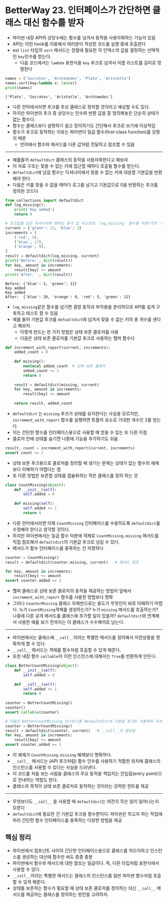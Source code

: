 
# BetterWay 23. 인터페이스가 간단하면 클래스 대신 함수를 받자

- 파이썬 내장 API의 상당수에는 함수를 넘겨서 동작을 사용자화하는 기능이 있음
- API는 이런 hook를 이용해서 여러분이 작성한 코드를 실행 중에 호출한다
- ex) `list` 타입의 `sort` 메서드는 정렬에 필요한 각 인덱스의 값을 결정하는 선택적인 `key`인수를 받는다.
   - 다음 코드에서는 `lambda` 표현식을 `key` 후크로 넘겨서 이름 리스트를 길이로 정렬한다


```python
names = ['Socrates', 'Archimedes', 'Plato', 'Aristotle']
names.sort(key=lambda x: len(x))
print(names)
```

    ['Plato', 'Socrates', 'Aristotle', 'Archimedes']


- 다른 언어에서라면 후크를 추상 클래스로 정의할 것이라고 예상할 수도 있다.
- 하지만 파이썬의 후크 중 상당수는 인수와 반환 값을 잘 정의해놓은 단순히 상태가 없는 함수다.
- 함수는 클래스보다 설명하기 쉽고 정의하기도 간단해서 후크로 쓰기에 이상적임
- 함수가 후크로 동작하는 이유는 파이썬이 일급 함수(first-class function)를 갖췄지 때문
    - 언어에서 함수와 메서드를 다른 값처럼 전달하고 참조할 수 있음

---

- 예를들어 `defaultdict` 클래스의 동작을 사용자화한다고 해보자
- 이 자료 구조는 찾을 수 없는 키에 접근할 때마다 호출될 함수를 받는다.
- `defaultdict`에 넘길 함수는 딕셔너리에서 찾을 수 없는 키에 대응할 기본값을 반환해야 한다.
- 다음은 키를 찾을 수 없을 때마다 로그를 남기고 기본값으로 0을 반환하는 후크를 정의한 코드다


```python
from collections import defaultdict
def log_missing():
    print('Key added')
    return 0
```


```python
# 초깃값을 담은 딕셔너리와 원하는 증가 값 리스트로 `log_missing` 함수를 두번(각각 'red'와 'orange'일 때) 실행하여 로그를 출력하게 해보자.
current = {'green': 12, 'blue': 3}
increments = [
    ('red', 5),
    ('blue', 17),
    ('orange', 9),
]
result = defaultdict(log_missing, current)
print('Before:', dict(result))
for key, amount in increments:
    result[key] += amount
print('After: ', dict(result))

```

    Before: {'blue': 3, 'green': 12}
    Key added
    Key added
    After:  {'blue': 20, 'orange': 9, 'red': 5, 'green': 12}


- `log_missing`같은 함수를 넘기면 결정 동작과 부작용을 분리하므로 API를 쉽게 구축하고 테스트 할 수 있음
- 예를 들어 기본값 후크를 `defualtdict`에 넘겨서 찾을 수 없는 키의 총 개수를 센다고 해보자.
    - 이렇게 만드는 한 가지 방법은 상태 보존 클로저를 사용
    - 다음은 상태 보존 클로저를 기본값 후크로 사용하는 헬퍼 함수다


```python
def increment_with_report(current, increments):
    added_count = 0
    
    def missing():
        nonlocal added_count  # 상태 보존 클로저
        added_count += 1
        return 0
    
    result = defaultdict(missing, current)
    for key, amount in increments:
        result[key] += amount
        
    return result, added_count
```

- `defaultdict` 는 `missing` 후크가 상태를 유지한다는 사실을 모르지만, `increment_with_report` 함수를 실행하면 튜플의 요소로 기대한 개수인 2를 얻는다
- 이는 간단한 함수를 인터페이스용으로 사용할 때 얻을 수 있는 또 다른 이점
- 클로저 안에 상태를 숨기면 나중에 기능을 추가하기도 쉬움


```python
result, count = increment_with_report(current, increments)
assert count == 2
```

- 상태 보존 후크용으로 클로저를 정의할 때 생기는 문제는 상태가 없는 함수의 예제보다 이해하기 어렵다는 점
- 또 다른 방법은 보존할 상태를 캡슐화하는 작은 클래스를 정의 하는 것


```python
class CountMissing(object):
    def __init__(self):
        self.added = 0
        
    def missing(self):
        self.added += 1
        return 0
```

- 다른 언어에서라면 이제 `CountMissing` 인터페이스를 수용하도록 `defaultdict`를 수정해야 한다고 생각할 것이다.
- 하지만 파이썬에서는 일급 함수 덕분에 객체로 `CountMissing.missing` 메서드를 직접 참조해서 `defaultdict`의 기본값 후크로 넘길 수 있다.
- 메서드가 함수 인터페이스를 충족하는 건 자명하다


```python
counter = CountMissing()
result = defaultdict(counter.missing, current)   # 메서드 참조

for key, amount in increments:
    result[key] += amount
assert counter.added == 2
```

- 헬퍼 클래스로 상태 보존 클로저의 동작을 제공하는 방법이 앞에서 `increment_with_report` 함수를 사용한 방법보다 명확
- 그러나 `CounterMissing` 클래스 자체만으로는 용도가 무엇인지 바로 이해하기 어렵다. 누가 `CountMissing`객체를 생성하는가? 누가 `missing` 메서드를 호출하는가? 나중에 다른 공개 메서드를 클래스에 추가할 일이 있을까? `defaultdict`와 연계해서 사용한 예를 보기 전까지는 이 클래스가 수수께끼로 남는다.

---

- 파이썬에서는 클래스에 `__call__`이라는 특별한 메서드를 정의해서 이런상황을 명확하게 할 수 있다.
- `__call__` 메서드는 객체를 함수처럼 호출할 수 있게 해준다.
- 또한 내장 함수 `callable`이 이런 인스턴스에 대해서는 `True`를 반환하게 만든다.


```python
class BetterCountMissing(object):
    def __init__(self):
        self.added = 0
        
    def __call__(self):
        self.added += 1
        return 0
    
counter = BetterCountMissing()
counter()
assert callable(counter)
```


```python
# 다음은 BetterCountMissing 인스턴스를 defaultdict의 기본값 후크로 사용하여 딕셔너리에 없어서 새로 추가된 키의 개수를 알아내는 코드
counter = BetterCountMissing()
result = defaultdict(counter, current)   # __call__이 필요함
for key, amount in increments:
    result[key] += amount
assert counter.added == 2
```

- 이 예제가 `CountMissing.missing` 예제보다 명확하다.
- `__call__` 메서드는 (API 후크처럼) 함수 인수를 사용하기 적합한 위치에 클래스의 인스턴스를 사용할 수 있다는 사실을 드러낸다.
- 이 코드를 처음 보는 사람을 클래스의 주요 동작을 책임지는 진입점(entry point)으로 안내하는 역할도 한다.
- 클래스의 목적이 상태 보존 클로저로 동작하는 것이라는 강력한 힌트를 제공

---

- 무엇보다도 `__call__` 을 사용할 때 `defaultdict`는 여전히 무슨 일이 일어나는지 모른다
- `defaultdict`에 필요한 건 기본값 후크용 함수뿐이다. 파이썬은 하고자 하는 작업에 따라 간단한 함수 인터페이스를 충족하는 다양한 방법을 제공

## 핵심 정리

- 파이썬에서 컴포넌트 사이의 간단한 인터페이스용으로 클래스를 저으이하고 인스턴스를 생성하는 대신에 함수만 써도 종종 충분
- 파이썬에서 함수와 메서드에 대한 참조는 일급이다. 즉, 다른 타입처럼 표현식에서 사용할 수 있다.
- `__call__`이라는 특별한 메서드는 클래스의 인스턴스를 일반 파이썬 함수처럼 호출할 수 있게 해준다.
- 상태를 보존하는 함수가 필요할 때 상태 보존 클로저를 정의하는 대신 `__call__` 메서드를 제공하는 클래스를 정의하는 방안을 고려하자.
